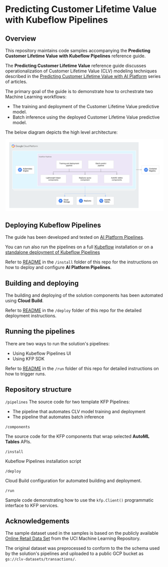 # Predicting Customer Lifetime Value with Kubeflow Pipelines

## Overview

This repository maintains code samples accompanying the **Predicting Customer Lifetime Value with Kubeflow Pipelines** reference guide.

The **Predicting Customer Lifetime Value** reference guide  discusses operationalization of Customer Lifetime Value (CLV) modeling techniques described in the [Predicting Customer Lifetime Value with AI Platform](https://cloud.google.com/solutions/machine-learning/clv-prediction-with-offline-training-intro) series of articles.

The primary goal of the guide is to demonstrate how to orchestrate two Machine Learning workflows:
- The training and deployment of the Customer Lifetime Value predictive model.
- Batch inference using the deployed Customer Lifetime Value predictive model.

The below diagram depicts the high level architecture:

![KFP Runtime](./images/arch-final.png)


## Deploying Kubeflow Pipelines

The guide has been developed and tested on [AI Platform Pipelines](https://cloud.google.com/ai-platform/pipelines/docs). 

You can run also run the pipelines on a full [Kubeflow](https://www.kubeflow.org/) installation  or on a [standalone deployment of Kubeflow Pipelines](https://www.kubeflow.org/docs/pipelines/installation/standalone-deployment/)

Refer to [README](./install/README.md) in the `/install` folder of this repo for the instructions on how to deploy and configure **AI Platform Pipelines**.

## Building and deploying 

The building and deploying of the solution components has been automated using **Cloud Build**. 

Refer to [README](./deploy/README.md) in the `/deploy` folder of this repo for the detailed deployment instructions.

## Running the pipelines

There are two ways to run the solution's pipelines:
- Using Kubeflow Pipelines UI
- Using KFP SDK

Refer to [README](./run/README.md) in the `/run` folder of this repo for detailed instructions on how to trigger runs.

## Repository structure

`/pipelines`
The source code for two template KFP Pipelines:
- The pipeline that automates CLV model training and deployment
- The pipeline that automates batch inference 


`/components`

The source code for the KFP components that wrap selected **AutoML Tables** APIs.

`/install`

Kubeflow Pipelines  installation script

`/deploy`

Cloud Build configuration for automated building and deployment.

`/run`

Sample code demonstrating how to use the `kfp.Client()` programmatic interface to KFP services.



## Acknowledgements

The sample dataset used in the samples is based on the publicly available [Online Retail Data Set](http://archive.ics.uci.edu/ml/datasets/Online+Retail) from the UCI Machine Learning Repository. 

The original dataset was preprocessed to conform to the the schema used by the solution's pipelines and uploaded to a public GCP bucket as `gs://clv-datasets/transactions/`. 



